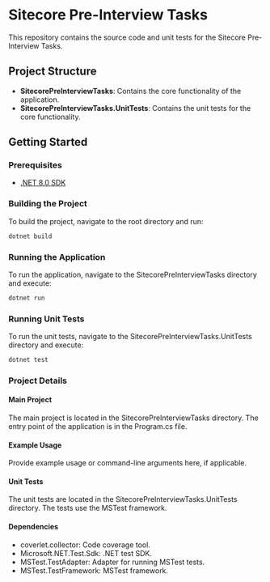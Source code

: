 # Sitecore Pre-Interview Tasks

This repository contains the source code and unit tests for the Sitecore Pre-Interview Tasks.

## Project Structure

- **SitecorePreInterviewTasks**: Contains the core functionality of the application.
- **SitecorePreInterviewTasks.UnitTests**: Contains the unit tests for the core functionality.

## Getting Started

### Prerequisites

- [.NET 8.0 SDK](https://dotnet.microsoft.com/download/dotnet/8.0)

### Building the Project

To build the project, navigate to the root directory and run:

```bash
dotnet build
```

### Running the Application
To run the application, navigate to the SitecorePreInterviewTasks directory and execute:

```bash
dotnet run
```

### Running Unit Tests
To run the unit tests, navigate to the SitecorePreInterviewTasks.UnitTests directory and execute:

```bash
dotnet test
```
### Project Details
#### Main Project
The main project is located in the SitecorePreInterviewTasks directory. The entry point of the application is in the Program.cs file.

#### Example Usage
Provide example usage or command-line arguments here, if applicable.

#### Unit Tests
The unit tests are located in the SitecorePreInterviewTasks.UnitTests directory. The tests use the MSTest framework.

#### Dependencies
- coverlet.collector: Code coverage tool.
- Microsoft.NET.Test.Sdk: .NET test SDK.
- MSTest.TestAdapter: Adapter for running MSTest tests.
- MSTest.TestFramework: MSTest framework.